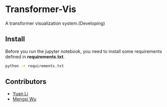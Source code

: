 # Transformer-Vis

A transformer visualization system.(Developing)

## Install

Before you run the jupyter notebook, you need to install some requirements defined in **requirements.txt**.

```bash
python -r requirements.txt
```

## Contributors

- [Yuan Li](https://github.com/FoxerLee)
- [Mengxi Wu](https://github.com/WMX567)